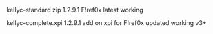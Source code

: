 kellyc-standard zip 1.2.9.1 F!ref0x latest working 

kellyc-complete.xpi 1.2.9.1 add on xpi for F!ref0x updated working v3+
